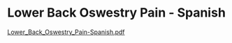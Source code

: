 # Lower Back Oswestry Pain - Spanish

[Lower_Back_Oswestry_Pain-Spanish.pdf](Lower%20Back%20Oswestry%20Pain%20-%20Spanish%204315e4ea0138453fb81b364e847e91c0/Lower_Back_Oswestry_Pain-Spanish.pdf)